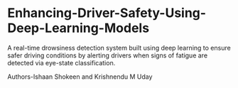 # Enhancing-Driver-Safety-Using-Deep-Learning-Models
A real-time drowsiness detection system built using deep learning to ensure safer driving conditions by alerting drivers when signs of fatigue are detected via eye-state classification.
<br>

Authors-Ishaan Shokeen and Krishnendu M Uday
